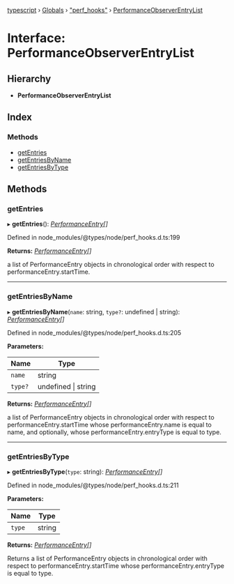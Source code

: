 [typescript](../README.md) › [Globals](../globals.md) › ["perf_hooks"](../modules/_perf_hooks_.md) › [PerformanceObserverEntryList](_perf_hooks_.performanceobserverentrylist.md)

# Interface: PerformanceObserverEntryList

## Hierarchy

* **PerformanceObserverEntryList**

## Index

### Methods

* [getEntries](_perf_hooks_.performanceobserverentrylist.md#getentries)
* [getEntriesByName](_perf_hooks_.performanceobserverentrylist.md#getentriesbyname)
* [getEntriesByType](_perf_hooks_.performanceobserverentrylist.md#getentriesbytype)

## Methods

###  getEntries

▸ **getEntries**(): *[PerformanceEntry](_perf_hooks_.performanceentry.md)[]*

Defined in node_modules/@types/node/perf_hooks.d.ts:199

**Returns:** *[PerformanceEntry](_perf_hooks_.performanceentry.md)[]*

a list of PerformanceEntry objects in chronological order with respect to performanceEntry.startTime.

___

###  getEntriesByName

▸ **getEntriesByName**(`name`: string, `type?`: undefined | string): *[PerformanceEntry](_perf_hooks_.performanceentry.md)[]*

Defined in node_modules/@types/node/perf_hooks.d.ts:205

**Parameters:**

Name | Type |
------ | ------ |
`name` | string |
`type?` | undefined &#124; string |

**Returns:** *[PerformanceEntry](_perf_hooks_.performanceentry.md)[]*

a list of PerformanceEntry objects in chronological order with respect to performanceEntry.startTime
whose performanceEntry.name is equal to name, and optionally, whose performanceEntry.entryType is equal to type.

___

###  getEntriesByType

▸ **getEntriesByType**(`type`: string): *[PerformanceEntry](_perf_hooks_.performanceentry.md)[]*

Defined in node_modules/@types/node/perf_hooks.d.ts:211

**Parameters:**

Name | Type |
------ | ------ |
`type` | string |

**Returns:** *[PerformanceEntry](_perf_hooks_.performanceentry.md)[]*

Returns a list of PerformanceEntry objects in chronological order with respect to performanceEntry.startTime
whose performanceEntry.entryType is equal to type.
